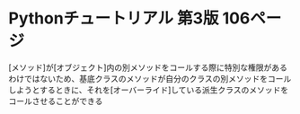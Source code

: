 # Pythonチュートリアル 第3版 106ページ
 [メソッド]が[オブジェクト]内の別メソッドをコールする際に特別な権限があるわけではないため、基底クラスのメソッドが自分のクラスの別メソッドをコールしようとするときに、それを[オーバーライド]している派生クラスのメソッドをコールさせることができる
